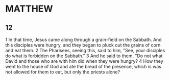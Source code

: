 # MATTHEW

## 12

1 In that time, Jesus came along through a grain-field on the Sabbath. And this disciples were hungry, and they began to pluck out the grains of corn and eat them. 2 The Pharisees, seeing this, said to him, "See, your disciples do what is forbidden on the Sabbath." 3 And he said to them, "Do not what David and those who are with him did when they were hungry? 4 How they went to the house of God and ate the bread of the presence, which is was not allowed for them to eat, but only the priests alone?